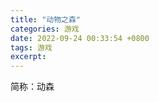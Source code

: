 ```yaml
---
title: "动物之森"
categories: 游戏
date: 2022-09-24 00:33:54 +0800
tags: 游戏
excerpt: 
---
```


简称：动森









